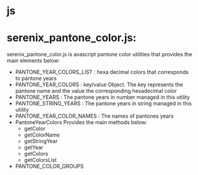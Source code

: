 js
==
# serenix_pantone_color.js: 
serenix_pantone_color.js is avascript pantone color utilities that provides the main elements below: 
- PANTONE_YEAR_COLORS_LIST : hexa decimal colors that corresponds to pantone years
- PANTONE_YEAR_COLORS : key/value Object. The key represents the pantone name and the value the corresponding hexadecimal color
- PANTONE_YEARS : The pantone years in number managed in this utility
- PANTONE_STRING_YEARS : The pantone years in string managed in this utility
- PANTONE_YEAR_COLOR_NAMES : The names of pantones years
- PantoneYearColors
    Provides the main methods below: 
  - getColor
  - getColorName
  - getStringYear
  - getYear
  - getColors
  - getColorsList
- PANTONE_COLOR_GROUPS 
